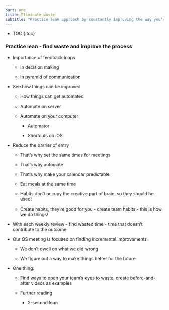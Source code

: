 ```yaml
---
part: one
title: Eliminate waste
subtitle: "Practice lean approach by constantly improving the way you're doing things."
---
```


* TOC
{:toc}

### Practice lean - find waste and improve the process

- Importance of feedback loops

	- In decísion making

	- In pyramid of communication

- See how things can be improved

	- How things can get automated

	- Automate on server

	- Automate on your computer

		- Automator

		- Shortcuts on iOS

- Reduce the barrier of entry

	- That’s why set the same times for meetings

	- That’s why automate

	- That’s why make your calendar predictable

	- Eat meals at the same time

	- Habits don’t occupy the creative part of brain, so they should be used!

	- Create habits, they’re good for you - create team habits - this is how we do things!

- With each weekly review - find wasted time - time that doesn’t contribute to the outcome

- Our QS meeting is focused on finding incremental improvements

	- We don’t dwell on what we did wrong

	- We figure out a way to make things better for the future

- One thing:

	- Find ways to open your team’s eyes to waste, create before-and-after videos as examples

	- Further reading

		- 2-second lean
